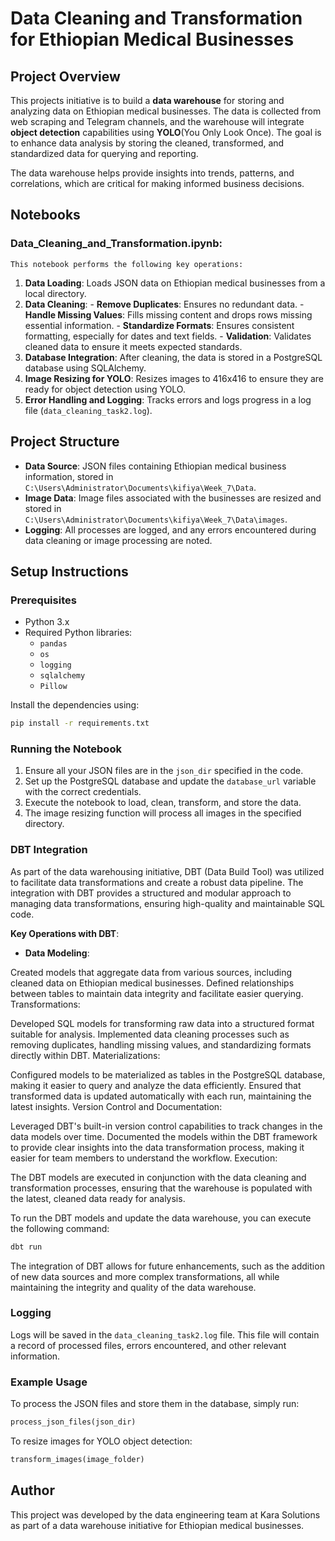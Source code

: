 # Data Cleaning and Transformation for Ethiopian Medical Businesses

## Project Overview

This projects initiative is to build a **data warehouse** for storing and analyzing data on Ethiopian medical businesses. The data
is collected from web scraping and Telegram channels, and the warehouse will integrate **object detection** capabilities using 
**YOLO**(You Only Look Once). The goal is to enhance data analysis by storing the cleaned, transformed, and standardized data for querying and reporting.

The data warehouse helps provide insights into trends, patterns, and correlations, which are critical for making informed business decisions.

## Notebooks

### Data_Cleaning_and_Transformation.ipynb: 
    This notebook performs the following key operations:
  1. **Data Loading**: Loads JSON data on Ethiopian medical businesses from a local directory.
  2. **Data Cleaning**: 
    - **Remove Duplicates**: Ensures no redundant data.
    - **Handle Missing Values**: Fills missing content and drops rows missing essential information.
    - **Standardize Formats**: Ensures consistent formatting, especially for dates and text fields.
    - **Validation**: Validates cleaned data to ensure it meets expected standards.
  3. **Database Integration**: After cleaning, the data is stored in a PostgreSQL database using SQLAlchemy.
  4. **Image Resizing for YOLO**: Resizes images to 416x416 to ensure they are ready for object detection using YOLO.
  5. **Error Handling and Logging**: Tracks errors and logs progress in a log file (`data_cleaning_task2.log`).

## Project Structure
- **Data Source**: JSON files containing Ethiopian medical business information, stored in `C:\Users\Administrator\Documents\kifiya\Week_7\Data`.
- **Image Data**: Image files associated with the businesses are resized and stored in `C:\Users\Administrator\Documents\kifiya\Week_7\Data\images`.
- **Logging**: All processes are logged, and any errors encountered during data cleaning or image processing are noted.

## Setup Instructions

### Prerequisites
- Python 3.x
- Required Python libraries:
  - `pandas`
  - `os`
  - `logging`
  - `sqlalchemy`
  - `Pillow`
  
Install the dependencies using:

```bash
pip install -r requirements.txt
```

### Running the Notebook
1. Ensure all your JSON files are in the `json_dir` specified in the code.
2. Set up the PostgreSQL database and update the `database_url` variable with the correct credentials.
3. Execute the notebook to load, clean, transform, and store the data.
4. The image resizing function will process all images in the specified directory.


### DBT Integration
As part of the data warehousing initiative, DBT (Data Build Tool) was utilized to facilitate data transformations and create a robust data pipeline. The integration with DBT provides a structured and modular approach to managing data transformations, ensuring high-quality and maintainable SQL code.

**Key Operations with DBT**:
- **Data Modeling**:

Created models that aggregate data from various sources, including cleaned data on Ethiopian medical businesses.
Defined relationships between tables to maintain data integrity and facilitate easier querying.
Transformations:

Developed SQL models for transforming raw data into a structured format suitable for analysis.
Implemented data cleaning processes such as removing duplicates, handling missing values, and standardizing formats directly within DBT.
Materializations:

Configured models to be materialized as tables in the PostgreSQL database, making it easier to query and analyze the data efficiently.
Ensured that transformed data is updated automatically with each run, maintaining the latest insights.
Version Control and Documentation:

Leveraged DBT's built-in version control capabilities to track changes in the data models over time.
Documented the models within the DBT framework to provide clear insights into the data transformation process, making it easier for team members to understand the workflow.
Execution:

The DBT models are executed in conjunction with the data cleaning and transformation processes, ensuring that the warehouse is populated with the latest, cleaned data ready for analysis.

To run the DBT models and update the data warehouse, you can execute the following command:

```bash
dbt run
```
The integration of DBT allows for future enhancements, such as the addition of new data sources and more complex transformations, all while maintaining the integrity and quality of the data warehouse.

### Logging
Logs will be saved in the `data_cleaning_task2.log` file. This file will contain a record of processed files, errors encountered, and other relevant information.

### Example Usage
To process the JSON files and store them in the database, simply run:

```python
process_json_files(json_dir)
```

To resize images for YOLO object detection:

```python
transform_images(image_folder)
```




## Author
This project was developed by the data engineering team at Kara Solutions as part of a data warehouse initiative for Ethiopian medical businesses.
